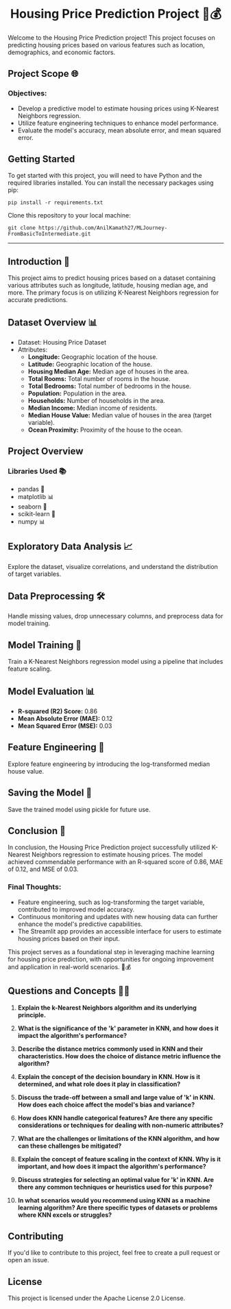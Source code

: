 <h1 align="center">Housing Price Prediction Project 🏡💰</h1>

Welcome to the Housing Price Prediction project! This project focuses on predicting housing prices based on various features such as location, demographics, and economic factors.

## Project Scope 🌐

### Objectives:
- Develop a predictive model to estimate housing prices using K-Nearest Neighbors regression.
- Utilize feature engineering techniques to enhance model performance.
- Evaluate the model's accuracy, mean absolute error, and mean squared error.

## Getting Started

To get started with this project, you will need to have Python and the required libraries installed. You can install the necessary packages using pip:
```
pip install -r requirements.txt
```
Clone this repository to your local machine:
```
git clone https://github.com/AnilKamath27/MLJourney-FromBasicToIntermediate.git
```
---
## Introduction 🚀

This project aims to predict housing prices based on a dataset containing various attributes such as longitude, latitude, housing median age, and more. The primary focus is on utilizing K-Nearest Neighbors regression for accurate predictions.

## Dataset Overview 📊

- Dataset: Housing Price Dataset
- Attributes:
  - **Longitude:** Geographic location of the house.
  - **Latitude:** Geographic location of the house.
  - **Housing Median Age:** Median age of houses in the area.
  - **Total Rooms:** Total number of rooms in the house.
  - **Total Bedrooms:** Total number of bedrooms in the house.
  - **Population:** Population in the area.
  - **Households:** Number of households in the area.
  - **Median Income:** Median income of residents.
  - **Median House Value:** Median value of houses in the area (target variable).
  - **Ocean Proximity:** Proximity of the house to the ocean.

## Project Overview

### Libraries Used 📚
- pandas 🐼
- matplotlib 📊
- seaborn 🌈
- scikit-learn 🧠
- numpy 📊

## Exploratory Data Analysis 📈

Explore the dataset, visualize correlations, and understand the distribution of target variables.

## Data Preprocessing 🛠️

Handle missing values, drop unnecessary columns, and preprocess data for model training.

## Model Training 🤖

Train a K-Nearest Neighbors regression model using a pipeline that includes feature scaling.

## Model Evaluation 📊

- **R-squared (R2) Score:** 0.86
- **Mean Absolute Error (MAE):** 0.12
- **Mean Squared Error (MSE):** 0.03

## Feature Engineering 🧠

Explore feature engineering by introducing the log-transformed median house value.

## Saving the Model 💾

Save the trained model using pickle for future use.

## Conclusion 🏁

In conclusion, the Housing Price Prediction project successfully utilized K-Nearest Neighbors regression to estimate housing prices. The model achieved commendable performance with an R-squared score of 0.86, MAE of 0.12, and MSE of 0.03.

### Final Thoughts:
- Feature engineering, such as log-transforming the target variable, contributed to improved model accuracy.
- Continuous monitoring and updates with new housing data can further enhance the model's predictive capabilities.
- The Streamlit app provides an accessible interface for users to estimate housing prices based on their input.

This project serves as a foundational step in leveraging machine learning for housing price prediction, with opportunities for ongoing improvement and application in real-world scenarios. 🏡💰

## Questions and Concepts 🤔💡

1. **Explain the k-Nearest Neighbors algorithm and its underlying principle.**

2. **What is the significance of the 'k' parameter in KNN, and how does it impact the algorithm's performance?**

3. **Describe the distance metrics commonly used in KNN and their characteristics. How does the choice of distance metric influence the algorithm?**

4. **Explain the concept of the decision boundary in KNN. How is it determined, and what role does it play in classification?**

5. **Discuss the trade-off between a small and large value of 'k' in KNN. How does each choice affect the model's bias and variance?**

6. **How does KNN handle categorical features? Are there any specific considerations or techniques for dealing with non-numeric attributes?**

7. **What are the challenges or limitations of the KNN algorithm, and how can these challenges be mitigated?**

8. **Explain the concept of feature scaling in the context of KNN. Why is it important, and how does it impact the algorithm's performance?**

9. **Discuss strategies for selecting an optimal value for 'k' in KNN. Are there any common techniques or heuristics used for this purpose?**

10. **In what scenarios would you recommend using KNN as a machine learning algorithm? Are there specific types of datasets or problems where KNN excels or struggles?**

## Contributing
If you'd like to contribute to this project, feel free to create a pull request or open an issue.

## License
This project is licensed under the Apache License 2.0 License.